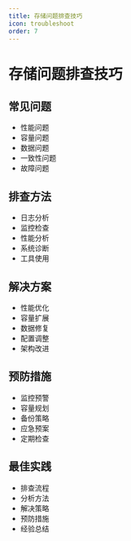 ```yaml
---
title: 存储问题排查技巧
icon: troubleshoot
order: 7
---
```


# 存储问题排查技巧

## 常见问题
- 性能问题
- 容量问题
- 数据问题
- 一致性问题
- 故障问题

## 排查方法
- 日志分析
- 监控检查
- 性能分析
- 系统诊断
- 工具使用

## 解决方案
- 性能优化
- 容量扩展
- 数据修复
- 配置调整
- 架构改进

## 预防措施
- 监控预警
- 容量规划
- 备份策略
- 应急预案
- 定期检查

## 最佳实践
- 排查流程
- 分析方法
- 解决策略
- 预防措施
- 经验总结
